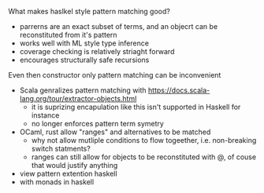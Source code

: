 What makes haslkel style pattern matching good?
* parrerns are an exact subset of terms, and an objecrt can be reconstituted from it's pattern
* works well with ML style type inference
* coverage checking is relatively striaght forward
* encourages structurally safe recursions

Even then constructor only pattern matching can be inconvenient
* Scala genralizes pattern matching with https://docs.scala-lang.org/tour/extractor-objects.html
  * it is suprizing encapulation like this isn't supported in Haskell for instance
  * no longer enforces pattern term symetry
* OCaml, rust allow "ranges" and alternatives to be matched
  * why not allow mutliple conditions to flow togeether, i.e. non-breaking switch statments?
  * ranges can still allow for objects to be reconstituted with @, of couse that would justify anything
* view pattern extention haskell
* with monads in haskell
